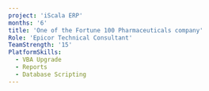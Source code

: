 ```yaml
---
project: 'iScala ERP'
months: '6'
title: 'One of the Fortune 100 Pharmaceuticals company'
Role: 'Epicor Technical Consultant'
TeamStrength: '15'
PlatformSkills:
  - VBA Upgrade
  - Reports
  - Database Scripting
---
```


